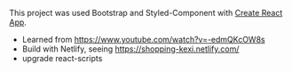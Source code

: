 This project was used Bootstrap and Styled-Component with [Create React App](https://github.com/facebook/create-react-app).

- Learned from https://www.youtube.com/watch?v=-edmQKcOW8s
- Build with Netlify, seeing https://shopping-kexi.netlify.com/
- upgrade react-scripts
